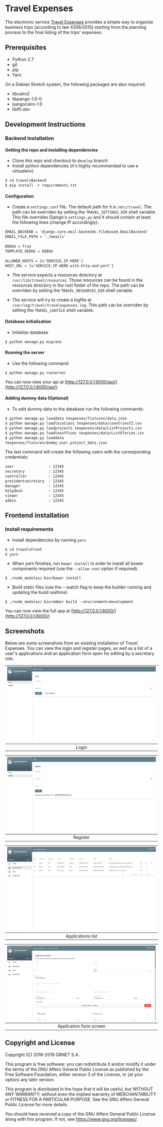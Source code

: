 # Travel Expenses

The electronic service [Travel Expenses](https://travelexpenses.grnet.gr/ui/auth/login) provides a simple way to organize business trips (according to law 4336/2015) starting from the planning process to the final listing of the trips' expenses.

## Prerequisites

* Python 2.7
* git
* pip
* Yarn

On a Debian Stretch system, the following packages are also required:
* libcairo2
* libpango-1.0-0
* pangocairo-1.0
* libffi-dev

## Development Instructions

### Backend installation

#### Getting the repo and installing dependencies

* Clone this repo and checkout to `develop` branch
* Install python dependencies (it's highly recommended to use a virtualenv)
```
$ cd travelsBackend
$ pip install -r requirements.txt
```

#### Configuration

* Create a `settings.conf` file. The default path for it is `/etc/travel`. The path can be overriden by setting the `TRAVEL_SETTINGS_DIR` shell variable. This file overrides Django's `settings.py` and it should contain at least the following lines (change IP accordingly):
```
EMAIL_BACKEND = 'django.core.mail.backends.filebased.EmailBackend'
EMAIL_FILE_PATH = './emails'

DEBUG = True
TEMPLATE_DEBUG = DEBUG

ALLOWED_HOSTS = [u'SERVICE.IP.HERE']
HOST_URL = [u'SERVICE.IP.HERE-with-http-and-port']
```

* The service expects a resources directory at `/usr/lib/travel/resources`. Those resources can be found in the resources directory in the root folder of the repo. The path can be overriden by setting the `TRAVEL_RESOURCES_DIR` shell variable.

* The service will try to create a logfile at `/var/log/travel/travelexpenses.log`. This path can be overriden by setting the `TRAVEL_LOGFILE` shell variable.

#### Database initialization

* Initialize database
```
$ python manage.py migrate
```

#### Running the server

* Use the following command:
```
$ python manage.py runserver
```
You can now view your api at [http://127.0.0.1:8000/api/](http://127.0.0.1:8000/api/)

#### Adding dummy data (Optional)

* To add dummy data to the database run the following commands:
```
$ python manage.py loaddata texpenses/fixtures/data.json
$ python manage.py loadlocations texpenses/data/countriesTZ.csv
$ python manage.py loadprojects texpenses/data/ListProjects.csv
$ python manage.py loadtaxoffices texpenses/data/ListEfories.csv
$ python manage.py loaddata texpenses/fixtures/dummy_user_project_data.json
```

The last command will create the following users with the corresponding credentials:

```
user                : 12345
secretary           : 12345
controller          : 12345
presidentsecretary  : 12345
manager             : 12345
helpdesk            : 12345
viewer              : 12345
admin               : 12345
```


## Frontend installation

### Install requirements

* Install dependencies by running `yarn`
```
$ cd travelsFront
$ yarn
```
* When yarn finishes, run `bower install` in order to install all bower components required (use the `--allow-root` option if required).
```
$ ./node_modules/.bin/bower install
```

* Build static files (use the --watch flag to keep the builder running and updating the build realtime)
```
$ ./node_modules/.bin/ember build --environment=development
```

You can now view the full app at [http://127.0.0.1:8000/](http://127.0.0.1:8000/)

## Screenshots

Below are some screenshots from an existing installation of Travel Expenses. You can view the login and register pages, as well as a list of a user's applications and an application form open for editing by a secretary role.


| ![Travel Expenses login screen](images/texpenses_login.png) |
|:--:|
| Login |

| ![Travel Expenses register screen](images/texpenses_register.png) |
|:--:|
| Register |

| ![Travel Expenses applications list](images/texpenses_applications_list.png) |
|:--:|
| Applications list |

| ![Travel Expenses application screen](images/texpenses_application_edit.png) |
|:--:|
| Application form screen |


## Copyright and License

Copyright (C) 2016-2019 GRNET S.A.

This program is free software: you can redistribute it and/or modify
it under the terms of the GNU Affero General Public License as published
by the Free Software Foundation, either version 3 of the License, or
(at your option) any later version.

This program is distributed in the hope that it will be useful,
but WITHOUT ANY WARRANTY; without even the implied warranty of
MERCHANTABILITY or FITNESS FOR A PARTICULAR PURPOSE.  See the
GNU Affero General Public License for more details.

You should have received a copy of the GNU Affero General Public License
along with this program.  If not, see <https://www.gnu.org/licenses/>.

